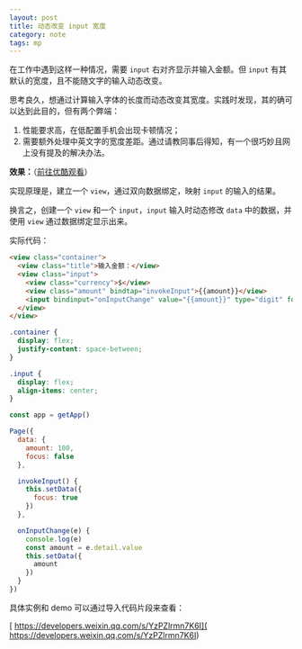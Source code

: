 ```yaml
---
layout: post
title: 动态改变 input 宽度
category: note
tags: mp
---
```



在工作中遇到这样一种情况，需要 `input` 右对齐显示并输入金额。但 `input` 有其默认的宽度，且不能随文字的输入动态改变。

思考良久，想通过计算输入字体的长度而动态改变其宽度。实践时发现，其的确可以达到此目的，但有两个弊端：
1. 性能要求高，在低配置手机会出现卡顿情况；
2. 需要额外处理中英文字的宽度差距。通过请教同事后得知，有一个很巧妙且网上没有提及的解决办法。

**效果：**（[前往优酷观看](https://v.youku.com/v_show/id_XNDA3ODAzNzYwNA==.html?spm=a2h3j.8428770.3416059.1)）

实现原理是，建立一个 `view`，通过双向数据绑定，映射 `input` 的输入的结果。

换言之，创建一个 `view` 和一个 `input`，`input` 输入时动态修改 `data` 中的数据，并使用 `view` 通过数据绑定显示出来。

实际代码：

```html
<view class="container">
  <view class="title">输入金额：</view>
  <view class="input">
    <view class="currency">$</view>
    <view class="amount" bindtap="invokeInput">{{amount}}</view>
    <input bindinput="onInputChange" value="{{amount}}" type="digit" focus="{{focus}}" hidden="{{true}}" />
  </view>
</view>
```

```css
.container {
  display: flex;
  justify-content: space-between;
}

.input {
  display: flex;
  align-items: center;
}

```

```js
const app = getApp()

Page({
  data: {
    amount: 100,
    focus: false
  },

  invokeInput() {
    this.setData({
      focus: true
    })
  },

  onInputChange(e) {
    console.log(e)
    const amount = e.detail.value
    this.setData({
      amount
    })
  }
})

```

具体实例和 demo 可以通过导入代码片段来查看：

[
https://developers.weixin.qq.com/s/YzPZlrmn7K6I](
https://developers.weixin.qq.com/s/YzPZlrmn7K6I)